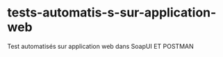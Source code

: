# tests-automatis-s-sur-application-web
Test automatisés sur application web dans SoapUI ET POSTMAN

